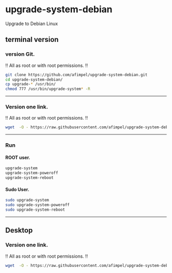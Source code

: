 # upgrade-system-debian
Upgrade to Debian Linux

## terminal version
### version Git.

‼️ All as root or with root permissions. ‼️
```sh
git clone https://github.com/afimpel/upgrade-system-debian.git 
cd upgrade-system-debian/ 
cp upgrade-* /usr/bin/ 
chmod 777 /usr/bin/upgrade-system* -R
```
----

### Version one link.

‼️ All as root or with root permissions. ‼️
 ```sh
 wget  -O - https://raw.githubusercontent.com/afimpel/upgrade-system-debian/main/installer.sh | sh 
 ```

----

### Run
#### ROOT user.

```sh
upgrade-system 
upgrade-system-poweroff 
upgrade-system-reboot 
```

#### Sudo User.

```sh
sudo upgrade-system 
sudo upgrade-system-poweroff 
sudo upgrade-system-reboot
```

----

## Desktop
### Version one link.

‼️ All as root or with root permissions. ‼️
```sh
wget  -O - https://raw.githubusercontent.com/afimpel/upgrade-system-debian/main/installer-desktop.sh | sh 
```
